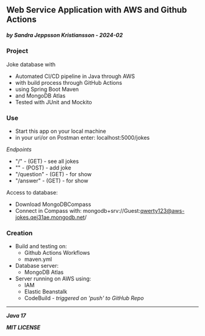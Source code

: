 ## Web Service Application with AWS and Github Actions
##### by Sandra Jeppsson Kristiansson - 2024-02

### Project
Joke database with 
- Automated CI/CD pipeline in Java through AWS 
- with build process through GitHub Actions
- using Spring Boot Maven
- and MongoDB Atlas
- Tested with JUnit and Mockito

### Use
- Start this app on your local machine
- in your uri/or on Postman enter: localhost:5000/jokes

*Endpoints*
- "/" - (GET) - see all jokes
- "" - (POST) - add joke
- "/question" - (GET) - for show
- "/answer" - (GET) - for show

Access to database:
- Download MongoDBCompass 
- Connect in Compass with: mongodb+srv://Guest:qwerty123@aws-jokes.qej31ae.mongodb.net/

### Creation
- Build and testing on:
  - Github Actions Workflows
  - maven.yml
- Database server:
  - MongoDB Atlas
- Server running on AWS using:
  - IAM
  - Elastic Beanstalk
  - CodeBuild - *triggered on 'push' to GitHub Repo* 

----------------------------------------------------------------

***Java 17***

***MIT LICENSE***